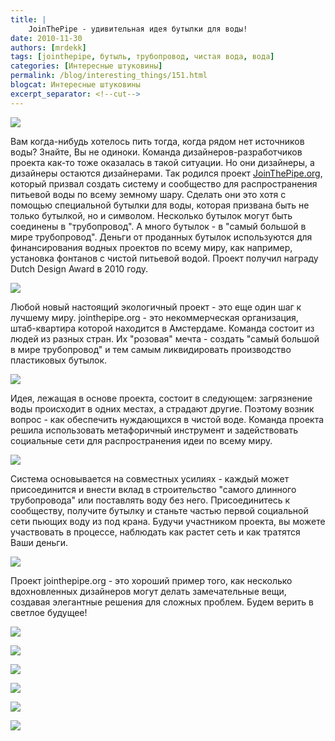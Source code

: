 ```yaml
---
title: |
    JoinThePipe - удивительная идея бутылки для воды!
date: 2010-11-30
authors: [mrdekk]
tags: [jointhepipe, бутыль, трубопровод, чистая вода, вода]
categories: [Интересные штуковины]
permalink: /blog/interesting_things/151.html
blogcat: Интересные штуковины
excerpt_separator: <!--cut-->
---
```



![](http://itw66.ru/uploads/images/00/00/01/2010/11/30/5a43dd.jpg)


Вам когда-нибудь хотелось пить тогда, когда рядом нет источников воды? Знайте, Вы не одиноки. Команда дизайнеров-разработчиков проекта как-то тоже оказалась в такой ситуации. Но они дизайнеры, а дизайнеры остаются дизайнерами. Так родился проект [JoinThePipe.org](http://jointhepipe.org), который призвал создать систему и сообщество для распространения питьевой воды по всему земному шару. Сделать они это хотя с помощью специальной бутылки для воды, которая призвана быть не только бутылкой, но и символом. Несколько бутылок могут быть соединены в "трубопровод". А много бутылок - в "самый большой в мире трубопровод". Деньги от проданных бутылок используются для финансирования водных проектов по всему миру, как например, установка фонтанов с чистой питьевой водой. Проект получил награду Dutch Design Award в 2010 году.


<!--cut-->



![](http://itw66.ru/uploads/images/00/00/01/2010/11/30/77d04d.jpg)


Любой новый настоящий экологичный проект - это еще один шаг к лучшему миру. jointhepipe.org - это некоммерческая организация, штаб-квартира которой находится в Амстердаме. Команда состоит из людей из разных стран. Их "розовая" мечта - создать "самый большой в мире трубопровод" и тем самым ликвидировать производство пластиковых бутылок.


![](http://itw66.ru/uploads/images/00/00/01/2010/11/30/5f1d05.jpg)


Идея, лежащая в основе проекта, состоит в следующем: загрязнение воды происходит в одних местах, а страдают другие. Поэтому возник вопрос - как обеспечить нуждающихся в чистой воде. Команда проекта решила использовать метафоричный инструмент и задействовать социальные сети для распространения идеи по всему миру.


![](http://itw66.ru/uploads/images/00/00/01/2010/11/30/dfe4ce.jpg)


Система основывается на совместных усилиях - каждый может присоединится и внести вклад в строительство "самого длинного трубопровода" или поставлять воду без него. Присоединитесь к сообществу, получите бутылку и станьте частью первой социальной сети пьющих воду из под крана. Будучи участником проекта, вы можете участвовать в процессе, наблюдать как растет сеть и как тратятся Ваши деньги.


![](http://itw66.ru/uploads/images/00/00/01/2010/11/30/395d4b.jpg)


Проект jointhepipe.org - это хороший пример того, как несколько вдохновленных дизайнеров могут делать замечательные вещи, создавая элегантные решения для сложных проблем. Будем верить в светлое будущее!


![](http://itw66.ru/uploads/images/00/00/01/2010/11/30/5f4788.jpg)


![](http://itw66.ru/uploads/images/00/00/01/2010/11/30/49d168.jpg)


![](http://itw66.ru/uploads/images/00/00/01/2010/11/30/ca1ae4.jpg)


![](http://itw66.ru/uploads/images/00/00/01/2010/11/30/e0318c.jpg)


![](http://itw66.ru/uploads/images/00/00/01/2010/11/30/abedc2.jpg)


![](http://itw66.ru/uploads/images/00/00/01/2010/11/30/ac6507.jpg)

